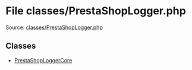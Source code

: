 File classes/PrestaShopLogger.php
=========

Source: [classes/PrestaShopLogger.php](https://github.com/PrestaShop/PrestaShop/blob/1.6.0.7/classes/PrestaShopLogger.php)


Classes
-------

* [PrestaShopLoggerCore](class.PrestaShopLoggerCore.md)

